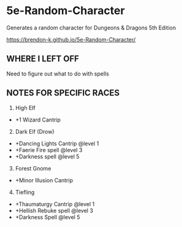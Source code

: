 # 5e-Random-Character
Generates a random character for Dungeons &amp; Dragons 5th Edition

https://brendon-k.github.io/5e-Random-Character/

## WHERE I LEFT OFF
  
  Need to figure out what to do with spells

## NOTES FOR SPECIFIC RACES

1. High Elf
  * +1 Wizard Cantrip
2. Dark Elf (Drow)
  * +Dancing Lights Cantrip @level 1
  * +Faerie Fire spell @level 3
  * +Darkness spell @level 5
3. Forest Gnome
  * +Minor Illusion Cantrip
4. Tiefling
  * +Thaumaturgy Cantrip @level 1
  * +Hellish Rebuke spell @level 3
  * +Darkness Spell @level 5